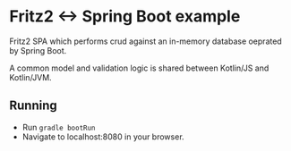 # Fritz2 <-> Spring Boot example
Fritz2 SPA which performs crud against an in-memory database oeprated by Spring Boot.

A common model and validation logic is shared between Kotlin/JS and Kotlin/JVM.

## Running

- Run ```gradle bootRun```
- Navigate to localhost:8080 in your browser.